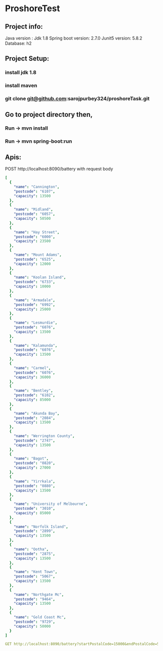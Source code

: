 # ProshoreTest

## Project info:
Java version : Jdk 1.8
Spring boot version: 2.7.0
Junit5 version: 5.8.2
Database: h2

## Project Setup:
### install jdk 1.8
### install maven
### git clone git@github.com:sarojpurbey324/proshoreTask.git
## Go to project directory then,
### Run -> mvn install
### Run -> mvn spring-boot:run

## Apis:
POST http://localhost:8090/battery
    with request body
```yaml
[
  {
    "name": "Cannington",
    "postcode": "6107",
    "capacity": 13500
  },
  {
    "name": "Midland",
    "postcode": "6057",
    "capacity": 50500
  },
  {
    "name": "Hay Street",
    "postcode": "6000",
    "capacity": 23500
  },
  {
    "name": "Mount Adams",
    "postcode": "6525",
    "capacity": 12000
  },
  {
    "name": "Koolan Island",
    "postcode": "6733",
    "capacity": 10000
  },
  {
    "name": "Armadale",
    "postcode": "6992",
    "capacity": 25000
  },
  {
    "name": "Lesmurdie",
    "postcode": "6076",
    "capacity": 13500
  },
  {
    "name": "Kalamunda",
    "postcode": "6076",
    "capacity": 13500
  },
  {
    "name": "Carmel",
    "postcode": "6076",
    "capacity": 36000
  },
  {
    "name": "Bentley",
    "postcode": "6102",
    "capacity": 85000
  },
  {
    "name": "Akunda Bay",
    "postcode": "2084",
    "capacity": 13500
  },
  {
    "name": "Werrington County",
    "postcode": "2747",
    "capacity": 13500
  },
  {
    "name": "Bagot",
    "postcode": "0820",
    "capacity": 27000
  },
  {
    "name": "Yirrkala",
    "postcode": "0880",
    "capacity": 13500
  },
  {
    "name": "University of Melbourne",
    "postcode": "3010",
    "capacity": 85000
  },
  {
    "name": "Norfolk Island",
    "postcode": "2899",
    "capacity": 13500
  },
  {
    "name": "Ootha",
    "postcode": "2875",
    "capacity": 13500
  },
  {
    "name": "Kent Town",
    "postcode": "5067",
    "capacity": 13500
  },
  {
    "name": "Northgate Mc",
    "postcode": "9464",
    "capacity": 13500
  },
  {
    "name": "Gold Coast Mc",
    "postcode": "9729",
    "capacity": 50000
  }
]

GET http://localhost:8090/battery?startPostalCode=15000&endPostalCode=50000
